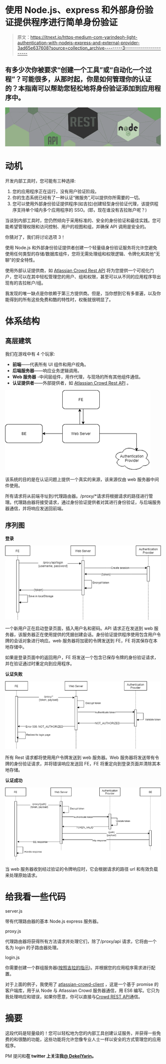 # 使用 Node.js、express 和外部身份验证提供程序进行简单身份验证

> 原文：<https://itnext.io/https-medium-com-yarindeoh-light-authentication-with-nodejs-express-and-external-provider-3ad65e637608?source=collection_archive---------3----------------------->

## 有多少次你被要求“创建一个工具”或“自动化一个过程”？可能很多，从那时起，你是如何管理你的认证的？本指南可以帮助您轻松地将身份验证添加到应用程序中。

![](img/9757ac245276db9ead318ec381951462.png)

# 动机

开发内部工具时，您可能有三种选择:

1.  您的应用程序正在运行，没有用户验证阶段。
2.  你的生态系统已经有了一种认证“微服务”,可以提供你所需要的一切。
3.  您可以使用外部身份验证提供程序(如吉拉)创建轻型身份验证代理，该提供程序支持单个域内多个应用程序的 SSO。(耶，现在谁没有吉拉账户呢？)

当谈到内部工具时，您仍然倾向于采用标准的、安全的身份验证和最佳实践。您可能希望管理权限和访问控制、用户的视图和组，并确保 API 调用是安全的。

你猜对了，我们将讨论选项 3！

使用 Node.js 和外部身份验证提供者创建一个轻量级身份验证服务将允许您避免使用任何类型的存储/数据库组件，您将无需处理组和权限逻辑、令牌化和其他“无聊”的安全特性。

使用外部认证提供商，如 [Atlassian Crowd Rest API](https://developer.atlassian.com/server/crowd/crowd-rest-apis/) 将为您提供一个可视化门户，您可以在其中轻松管理您的用户、组和权限，甚至可以从不同的应用程序导出现有的吉拉帐户/组。

我发现的唯一缺点是你依赖于第三方提供商。但是，当你想到它有多普遍，以及你能得到的所有这些免费和酷的特性时，权衡就很明显了。

# 体系结构

## 高层建筑

我们在游戏中有 4 个玩家:

*   **前端**——代表所有 UI 组件和用户视角。
*   **后端服务器**——响应业务逻辑调用。
*   **Web 服务器** -中间层组件，用作代理，与现场的所有其他组件通信。
*   **认证提供者**——外部提供者，如 [Atlassian Crowd Rest API](https://developer.atlassian.com/server/crowd/crowd-rest-apis/) 。

![](img/bd28c9f7fcd166989964c78272c8b93b.png)

该系统的目的是在认证问题上提供一个真实的来源，该来源仅由 web 服务器中间件使用。

所有请求将从前端寻址到/代理路由器。/proxy/*请求将根据请求的路径进行管理。代理路由器将接受请求，通过身份验证提供者对其进行身份验证，与后端服务器通信，并将响应发送回前端。

## 序列图

**登录**

![](img/4eb69d57e45f243becc324f15157db42.png)

一个新用户正在启动登录页面，插入用户名和密码。API 请求正在发送到 web 服务器，该服务器正在使用提供的凭据创建会话。身份验证提供程序使用包含用户令牌的会话对象进行响应。web 服务器将加密的令牌发送到 FE，FE 将其保存在本地存储中。

如果是登录页面中的返回用户，FE 将发送一个包含已保存令牌的身份验证请求，并在验证通过时重定向到应用程序。

**认证失败**

![](img/05d529bd66aac47f2d64a6e9a4598128.png)

所有 Rest 请求都将使用用户令牌发送到 web 服务器。Web 服务器将发送带有令牌的身份验证请求，并将错误响应发送回 FE，FE 将重定向到登录页面并清除其本地存储。

**认证成功**

![](img/ed20334e120310173850fb3c64d4d1cd.png)

当 web 服务器收到经过验证的令牌响应时，它会根据请求的路径 url 和有效负载来处理原始请求。

# 给我看一些代码

server.js

带有代理路由器的基本 Node.js express 服务器。

proxy.js

代理路由器将获得所有方法请求并处理它们，除了/proxy/api 请求，它将由一个名为 login 的子路由器处理。

login.js

你需要创建一个群组服务器([按照吉拉的指示](https://confluence.atlassian.com/crowd/installing-crowd-and-crowdid-191862.html))。并根据您的应用程序需求进行配置。

对于上面的例子，我使用了 [atlassian-crowd-client](https://github.com/ghengeveld/atlassian-crowd-client#atlassian-crowd-client) ，这是一个基于 promise 的客户端库，用于从 Node 与 Atlassian Crowd 服务器通信，用 ES6 编写。它只为我处理响应和错误，如果你愿意，你可以直接与[Crowd REST API](https://docs.atlassian.com/atlassian-crowd/3.1.2/REST/?_ga=2.133030030.1220822418.1564918095-843970779.1553945401#admin/1.0/auditlog-getConfiguration)通信。

# 摘要

这段代码是轻量级的！您可以轻松地为您的内部工具创建认证服务，并获得一些免费的和很酷的功能，这些功能将允许您像专业人士一样以安全的方式管理您的应用程序。

PM 提问和**在 twitter 上关注我**[**@ DekelYarin**](https://twitter.com/DekelYarin)**。**